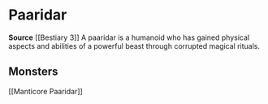 ﻿---
id: '360'
name: Paaridar
rarity: Common
source: '[[DATABASE/source/Bestiary 3|Bestiary 3]]'
trait:
- Paaridar
type: Trait

---
# Paaridar

**Source** [[Bestiary 3]]
A paaridar is a humanoid who has gained physical aspects and abilities of a powerful beast through corrupted magical rituals.

## Monsters

[[Manticore Paaridar]]
